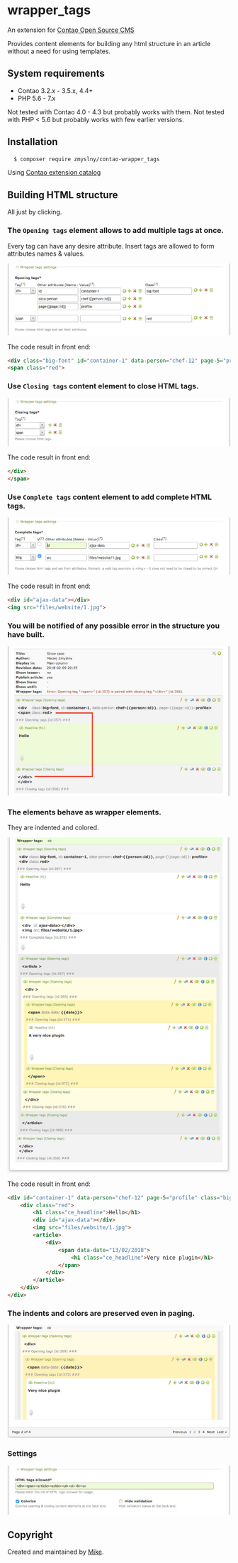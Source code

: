 wrapper_tags 
===============================
An extension for [Contao Open Source CMS](https://contao.org/en/)
 
Provides content elements for building any html structure in an article without a need for using templates.

## System requirements
- Contao 3.2.x - 3.5.x, 4.4+
- PHP 5.6 - 7.x 

Not tested with Contao 4.0 - 4.3 but probably works with them.
Not tested with PHP &lt; 5.6 but probably works with few earlier versions.


## Installation

```bash
  $ composer require zmyslny/contao-wrapper_tags
```
Using [Contao extension catalog](https://contao.org/en/extension-list/view/wrapper_tags.20000009.en.html "Contao extension catalog")


## Building HTML structure

All just by clicking.

### The `Opening tags` element allows to add multiple tags at once. 

Every tag can have any desire attribute. Insert tags are allowed to form attributes names & values.

![Opening tags](docs/wrapper_tags-opening_multi.jpg "Opening tags")

The code result in front end:

```html
<div class="big-font" id="container-1" data-person="chef-12" page-5="profile">
<span class="red">
```

### Use `Closing tags` content element to close HTML tags.

![Closing tags](docs/wrapper_tags-closing.jpg "Closing tags")

The code result in front end:

```html
</div>
</span>
```

### Use `Complete tags` content element to add complete HTML tags.

![Closing tags](docs/wrapper_tags-complete.jpg "Closing tags")

The code result in front end:

```html
<div id="ajax-data"></div>
<img src="files/website/1.jpg">
```

### You will be notified of any possible error in the structure you have built.

![Show case with error](docs/error.jpg "Show case with error")

### The elements behave as wrapper elements.

They are indented and colored.

![Show case](docs/show-case.jpg "Show case")

The code result in front end:

```html
<div id="container-1" data-person="chef-12" page-5="profile" class="big-font">
    <div class="red">
        <h1 class="ce_headline">Hello</h1>
        <div id="ajax-data"></div>
        <img src="files/website/1.jpg">
        <article>
            <div>
                <span data-date="13/02/2018">
                    <h1 class="ce_headline">Very nice plugin</h1>
                </span>
            </div>
        </article>
    </div>
</div>
```

### The indents and colors are preserved even in paging.
![Paging](docs/paging.jpg "Paging")

### Settings
![Settings](docs/tl_settings.jpg "Settings")

## Copyright
Created and maintained by [Mike](http://contao-developer.pl).
